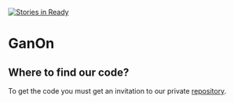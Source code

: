 [![Stories in Ready](https://badge.waffle.io/chenbachar/daycare.png?label=ready&title=Ready)](https://waffle.io/chenbachar/daycare)
# GanOn

Where to find our code?
-------
To get the code you must get an invitation to our private [repository](https://bitbucket.org/chen_bachar/daycare).
